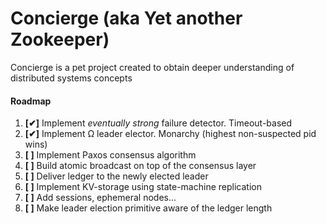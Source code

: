 # Concierge (aka Yet another Zookeeper)

Concierge is a pet project created to obtain deeper understanding of 
distributed systems concepts

#### Roadmap

1. __[✔]__ Implement _eventually strong_ failure detector. Timeout-based
2. __[✔]__ Implement Ω leader elector. Monarchy (highest non-suspected pid wins)
3. __[ ]__ Implement Paxos consensus algorithm
4. __[ ]__ Build atomic broadcast on top of the consensus layer
5. __[ ]__ Deliver ledger to the newly elected leader
6. __[ ]__ Implement KV-storage using state-machine replication
7. __[ ]__ Add sessions, ephemeral nodes...
8. __[ ]__ Make leader election primitive aware of the ledger length
